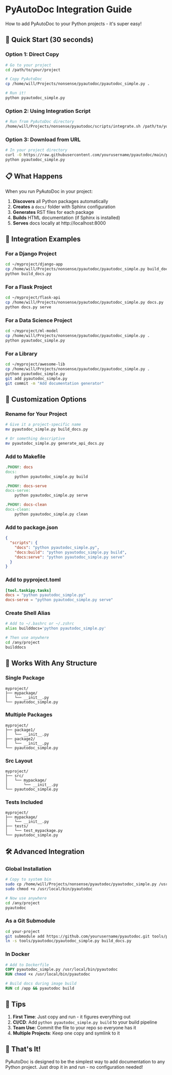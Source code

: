 # PyAutoDoc Integration Guide

How to add PyAutoDoc to your Python projects - it's super easy!

## 🚀 Quick Start (30 seconds)

### Option 1: Direct Copy
```bash
# Go to your project
cd /path/to/your/project

# Copy PyAutoDoc
cp /home/will/Projects/nonsense/pyautodoc/pyautodoc_simple.py .

# Run it!
python pyautodoc_simple.py
```

### Option 2: Using Integration Script
```bash
# Run from PyAutoDoc directory
/home/will/Projects/nonsense/pyautodoc/scripts/integrate.sh /path/to/your/project
```

### Option 3: Download from URL
```bash
# In your project directory
curl -O https://raw.githubusercontent.com/yourusername/pyautodoc/main/pyautodoc_simple.py
python pyautodoc_simple.py
```

## 📋 What Happens

When you run PyAutoDoc in your project:

1. **Discovers** all Python packages automatically
2. **Creates** a `docs/` folder with Sphinx configuration
3. **Generates** RST files for each package
4. **Builds** HTML documentation (if Sphinx is installed)
5. **Serves** docs locally at http://localhost:8000

## 🎯 Integration Examples

### For a Django Project
```bash
cd ~/myproject/django-app
cp /home/will/Projects/nonsense/pyautodoc/pyautodoc_simple.py build_docs.py
python build_docs.py
```

### For a Flask Project
```bash
cd ~/myproject/flask-api
cp /home/will/Projects/nonsense/pyautodoc/pyautodoc_simple.py docs.py
python docs.py serve
```

### For a Data Science Project
```bash
cd ~/myproject/ml-model
cp /home/will/Projects/nonsense/pyautodoc/pyautodoc_simple.py .
python pyautodoc_simple.py
```

### For a Library
```bash
cd ~/myproject/awesome-lib
cp /home/will/Projects/nonsense/pyautodoc/pyautodoc_simple.py .
python pyautodoc_simple.py
git add pyautodoc_simple.py
git commit -m "Add documentation generator"
```

## 🔧 Customization Options

### Rename for Your Project
```bash
# Give it a project-specific name
mv pyautodoc_simple.py build_docs.py

# Or something descriptive
mv pyautodoc_simple.py generate_api_docs.py
```

### Add to Makefile
```makefile
.PHONY: docs
docs:
	python pyautodoc_simple.py build

.PHONY: docs-serve  
docs-serve:
	python pyautodoc_simple.py serve

.PHONY: docs-clean
docs-clean:
	python pyautodoc_simple.py clean
```

### Add to package.json
```json
{
  "scripts": {
    "docs": "python pyautodoc_simple.py",
    "docs:build": "python pyautodoc_simple.py build",
    "docs:serve": "python pyautodoc_simple.py serve"
  }
}
```

### Add to pyproject.toml
```toml
[tool.taskipy.tasks]
docs = "python pyautodoc_simple.py"
docs-serve = "python pyautodoc_simple.py serve"
```

### Create Shell Alias
```bash
# Add to ~/.bashrc or ~/.zshrc
alias builddocs='python pyautodoc_simple.py'

# Then use anywhere
cd /any/project
builddocs
```

## 📁 Works With Any Structure

### Single Package
```
myproject/
├── mypackage/
│   └── __init__.py
└── pyautodoc_simple.py
```

### Multiple Packages
```
myproject/
├── package1/
│   └── __init__.py
├── package2/
│   └── __init__.py
└── pyautodoc_simple.py
```

### Src Layout
```
myproject/
├── src/
│   └── mypackage/
│       └── __init__.py
└── pyautodoc_simple.py
```

### Tests Included
```
myproject/
├── mypackage/
│   └── __init__.py
├── tests/
│   └── test_mypackage.py
└── pyautodoc_simple.py
```

## 🛠️ Advanced Integration

### Global Installation
```bash
# Copy to system bin
sudo cp /home/will/Projects/nonsense/pyautodoc/pyautodoc_simple.py /usr/local/bin/pyautodoc
sudo chmod +x /usr/local/bin/pyautodoc

# Now use anywhere
cd /any/project
pyautodoc
```

### As a Git Submodule
```bash
cd your-project
git submodule add https://github.com/yourusername/pyautodoc.git tools/pyautodoc
ln -s tools/pyautodoc/pyautodoc_simple.py build_docs.py
```

### In Docker
```dockerfile
# Add to Dockerfile
COPY pyautodoc_simple.py /usr/local/bin/pyautodoc
RUN chmod +x /usr/local/bin/pyautodoc

# Build docs during image build
RUN cd /app && pyautodoc build
```

## 📝 Tips

1. **First Time**: Just copy and run - it figures everything out
2. **CI/CD**: Add `python pyautodoc_simple.py build` to your build pipeline
3. **Team Use**: Commit the file to your repo so everyone has it
4. **Multiple Projects**: Keep one copy and symlink to it

## 🎉 That's It!

PyAutoDoc is designed to be the simplest way to add documentation to any Python project. Just drop it in and run - no configuration needed!